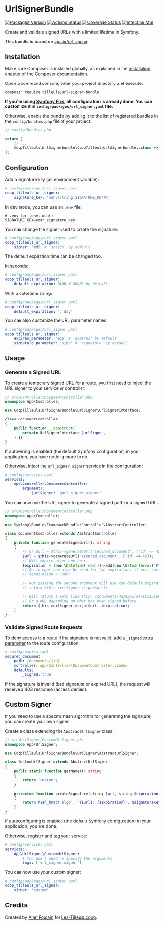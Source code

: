 # UrlSignerBundle

[![Packagist Version](https://img.shields.io/packagist/v/tilleuls/url-signer-bundle.svg)](https://packagist.org/packages/tilleuls/url-signer-bundle)
[![Actions Status](https://github.com/coopTilleuls/UrlSignerBundle/workflows/CI/badge.svg)](https://github.com/coopTilleuls/UrlSignerBundle/actions)
[![Coverage Status](https://coveralls.io/repos/github/coopTilleuls/UrlSignerBundle/badge.svg?branch=main)](https://coveralls.io/github/coopTilleuls/UrlSignerBundle?branch=main)
[![Infection MSI](https://img.shields.io/endpoint?url=https%3A%2F%2Fbadge-api.stryker-mutator.io%2Fgithub.com%2FcoopTilleuls%2FUrlSignerBundle%2Fmain)](https://dashboard.stryker-mutator.io/reports/github.com/coopTilleuls/UrlSignerBundle/main)

Create and validate signed URLs with a limited lifetime in Symfony.

This bundle is based on [spatie/url-signer](https://github.com/spatie/url-signer).

## Installation

Make sure Composer is installed globally, as explained in the
[installation chapter](https://getcomposer.org/doc/00-intro.md)
of the Composer documentation.

Open a command console, enter your project directory and execute:

```console
composer require tilleuls/url-signer-bundle
```

**If you're using [Symfony Flex](https://github.com/symfony/flex), all configuration is already done.
You can customize it in `config/packages/url_signer.yaml` file.**

Otherwise, enable the bundle by adding it to the list of registered bundles
in the `config/bundles.php` file of your project:

```php
// config/bundles.php

return [
    // ...
    CoopTilleuls\UrlSignerBundle\CoopTilleulsUrlSignerBundle::class => ['all' => true],
];
```

## Configuration

Add a signature key (as environment variable):

```yml
# config/packages/url_signer.yaml
coop_tilleuls_url_signer:
    signature_key: '%env(string:SIGNATURE_KEY)%'
```

In dev mode, you can use an `.env` file:

```env
# .env (or .env.local)
SIGNATURE_KEY=your_signature_key
```

You can change the signer used to create the signature:

```yml
# config/packages/url_signer.yaml
coop_tilleuls_url_signer:
    signer: 'md5' # 'sha256' by default
```

The default expiration time can be changed too.

In seconds:

```yml
# config/packages/url_signer.yaml
coop_tilleuls_url_signer:
    default_expiration: 3600 # 86400 by default
```

With a date/time string:

```yml
# config/packages/url_signer.yaml
coop_tilleuls_url_signer:
    default_expiration: '1 day'
```

You can also customize the URL parameter names:

```yml
# config/packages/url_signer.yaml
coop_tilleuls_url_signer:
    expires_parameter: 'exp' # 'expires' by default
    signature_parameter: 'sign' # 'signature' by default
```

## Usage

### Generate a Signed URL

To create a temporary signed URL for a route, you first need to inject the URL signer to your service or controller:

```php
// src/Controller/DocumentController.php
namespace App\Controller;

use CoopTilleuls\UrlSignerBundle\UrlSigner\UrlSignerInterface;

class DocumentController
{
    public function __construct(
        private UrlSignerInterface $urlSigner,
    ) {}
}
```

If autowiring is enabled (the default Symfony configuration) in your application, you have nothing more to do.

Otherwise, inject the `url_signer.signer` service in the configuration:

```yml
# config/services.yaml
services:
    App\Controller\DocumentController:
        arguments:
            $urlSigner: '@url_signer.signer'
```

You can now use the URL signer to generate a signed path or a signed URL:

```php
// src/Controller/DocumentController.php
namespace App\Controller;

use Symfony\Bundle\FrameworkBundle\Controller\AbstractController;

class DocumentController extends AbstractController
{
    private function generateSignedUrl(): string
    {
        // Or $url = $this->generateUrl('secured_document', ['id' => 42], UrlGeneratorInterface::ABSOLUTE_URL);
        $url = $this->generateUrl('secured_document', ['id' => 42]);
        // Will expire after one hour.
        $expiration = (new \DateTime('now'))->add(new \DateInterval('PT1H'));
        // An integer can also be used for the expiration: it will correspond to a number of seconds. For 1 hour:
        // $expiration = 3600;

        // Not passing the second argument will use the default expiration time (86400 seconds by default).
        // return $this->urlSigner->sign($url);

        // Will return a path like this: /documents/42?expires=1611316656&signature=82f6958bd5c96fda58b7a55ade7f651fadb51e12171d58ed271e744bcc7c85c3
        // Or a URL depending on what has been signed before.
        return $this->urlSigner->sign($url, $expiration);
    }
}
```

### Validate Signed Route Requests

To deny access to a route if the signature is not valid,
add a `_signed` [extra parameter](https://symfony.com/doc/current/routing.html#extra-parameters) to the route configuration:

```yml
# config/routes.yaml
secured_document:
    path: /documents/{id}
    controller: App\Controller\DocumentController::index
    defaults:
        _signed: true
```

If the signature is invalid (bad signature or expired URL), the request will receive a 403 response (access denied).

## Custom Signer

If you need to use a specific hash algorithm for generating the signature, you can create your own signer.

Create a class extending the `AbstractUrlSigner` class:

```php
// src/UrlSigner/CustomUrlSigner.php
namespace App\UrlSigner;

use CoopTilleuls\UrlSignerBundle\UrlSigner\AbstractUrlSigner;

class CustomUrlSigner extends AbstractUrlSigner
{
    public static function getName(): string
    {
        return 'custom';
    }

    protected function createSignature(string $url, string $expiration, string $signatureKey): string
    {
        return hash_hmac('algo', "{$url}::{$expiration}", $signatureKey);
    }
}
```

If autoconfiguring is enabled (the default Symfony configuration) in your application, you are done.

Otherwise, register and tag your service:

```yml
# config/services.yaml
services:
    App\UrlSigner\CustomUrlSigner:
        # You don't need to specify the arguments
        tags: ['url_signer.signer']
```

You can now use your custom signer:

```yml
# config/packages/url_signer.yaml
coop_tilleuls_url_signer:
    signer: 'custom'
```

## Credits

Created by [Alan Poulain](https://github.com/alanpoulain) for [Les-Tilleuls.coop](https://les-tilleuls.coop/).
